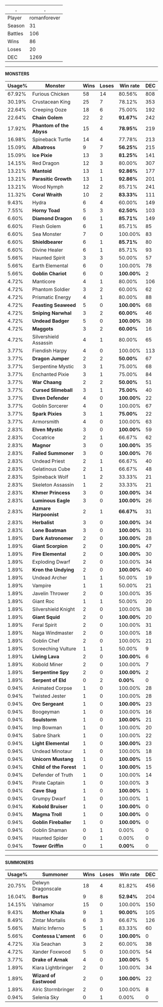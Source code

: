 .|.
|-|-
Player|romanforever
Season|31
Battles|106
Wins|86
Loses|20
DEC|1269

---
**MONSTERS**

Usage%|Monster|Wins|Loses|Win rate|DEC|
-|-|-|-|-|-|
67.92%|Furious Chicken|58|14|80.56%|808|
30.19%|Crustacean King|25|7|78.12%|353|
22.64%|Creeping Ooze|18|6|75.00%|192|
22.64%|**Chain Golem**|22|2|**91.67%**|242|
17.92%|**Phantom of the Abyss**|15|4|**78.95%**|219|
16.98%|Spineback Turtle|14|4|77.78%|213|
15.09%|**Albatross**|9|7|**56.25%**|215|
15.09%|**Ice Pixie**|13|3|**81.25%**|141|
14.15%|Red Dragon|12|3|80.00%|307|
13.21%|**Mantoid**|13|1|**92.86%**|177|
13.21%|**Parasitic Growth**|13|1|**92.86%**|201|
13.21%|Wood Nymph|12|2|85.71%|241|
11.32%|**Coral Wraith**|10|2|**83.33%**|111|
9.43%|Hydra|6|4|60.00%|149|
7.55%|**Horny Toad**|5|3|**62.50%**|103|
6.60%|**Diamond Dragon**|6|1|**85.71%**|149|
6.60%|Flesh Golem|6|1|85.71%|85|
6.60%|Sea Monster|7|0|100.00%|83|
6.60%|**Shieldbearer**|6|1|**85.71%**|80|
6.60%|Divine Healer|6|1|85.71%|93|
5.66%|Haunted Spirit|3|3|50.00%|57|
5.66%|Earth Elemental|6|0|100.00%|78|
5.66%|**Goblin Chariot**|6|0|**100.00%**|2|
4.72%|Manticore|4|1|80.00%|106|
4.72%|Phantom Soldier|3|2|60.00%|62|
4.72%|Prismatic Energy|4|1|80.00%|88|
4.72%|**Feasting Seaweed**|5|0|**100.00%**|68|
4.72%|**Sniping Narwhal**|3|2|**60.00%**|46|
4.72%|**Undead Badger**|5|0|**100.00%**|38|
4.72%|**Maggots**|3|2|**60.00%**|16|
4.72%|Silvershield Assassin|4|1|80.00%|65|
3.77%|Fiendish Harpy|4|0|100.00%|113|
3.77%|**Dragon Jumper**|2|2|**50.00%**|67|
3.77%|Serpentine Mystic|3|1|75.00%|68|
3.77%|Enchanted Pixie|3|1|75.00%|84|
3.77%|**War Chaang**|2|2|**50.00%**|51|
3.77%|**Cursed Slimeball**|3|1|**75.00%**|40|
3.77%|**Elven Defender**|4|0|**100.00%**|22|
3.77%|Goblin Sorcerer|4|0|100.00%|67|
3.77%|**Spark Pixies**|3|1|**75.00%**|22|
3.77%|Armorsmith|4|0|100.00%|63|
2.83%|**Elven Mystic**|3|0|**100.00%**|59|
2.83%|Cocatrice|2|1|66.67%|62|
2.83%|**Magnor**|3|0|**100.00%**|35|
2.83%|**Failed Summoner**|3|0|**100.00%**|76|
2.83%|Undead Priest|2|1|66.67%|40|
2.83%|Gelatinous Cube|2|1|66.67%|48|
2.83%|Spineback Wolf|1|2|33.33%|21|
2.83%|Skeleton Assassin|1|2|33.33%|21|
2.83%|**Khmer Princess**|3|0|**100.00%**|34|
2.83%|**Luminous Eagle**|3|0|**100.00%**|26|
2.83%|**Azmare Harpoonist**|2|1|**66.67%**|31|
2.83%|**Herbalist**|3|0|**100.00%**|34|
2.83%|**Lone Boatman**|3|0|**100.00%**|31|
1.89%|**Dark Astronomer**|2|0|**100.00%**|28|
1.89%|**Giant Scorpion**|2|0|**100.00%**|47|
1.89%|**Fire Elemental**|2|0|**100.00%**|30|
1.89%|Exploding Dwarf|2|0|100.00%|34|
1.89%|**Kron the Undying**|2|0|**100.00%**|40|
1.89%|Undead Archer|1|1|50.00%|19|
1.89%|Vampire|1|1|50.00%|21|
1.89%|Javelin Thrower|2|0|100.00%|35|
1.89%|Giant Roc|1|1|50.00%|20|
1.89%|Silvershield Knight|2|0|100.00%|38|
1.89%|**Giant Squid**|2|0|**100.00%**|20|
1.89%|Feral Spirit|2|0|100.00%|31|
1.89%|Naga Windmaster|2|0|100.00%|18|
1.89%|Goblin Chef|2|0|100.00%|21|
1.89%|Screeching Vulture|1|1|50.00%|9|
1.89%|**Living Lava**|2|0|**100.00%**|6|
1.89%|Kobold Miner|2|0|100.00%|7|
1.89%|**Serpentine Spy**|2|0|**100.00%**|2|
1.89%|**Serpent of Eld**|0|2|**0.00%**|0|
0.94%|Animated Corpse|1|0|100.00%|28|
0.94%|Twisted Jester|1|0|100.00%|28|
0.94%|**Orc Sergeant**|1|0|**100.00%**|23|
0.94%|Boogeyman|1|0|100.00%|16|
0.94%|**Soulstorm**|1|0|**100.00%**|21|
0.94%|Imp Bowman|1|0|100.00%|20|
0.94%|Sabre Shark|1|0|100.00%|22|
0.94%|**Light Elemental**|1|0|**100.00%**|23|
0.94%|Undead Minotaur|1|0|100.00%|18|
0.94%|**Unicorn Mustang**|1|0|**100.00%**|15|
0.94%|**Child of the Forest**|1|0|**100.00%**|15|
0.94%|Defender of Truth|1|0|100.00%|14|
0.94%|Pirate Captain|1|0|100.00%|3|
0.94%|**Cave Slug**|1|0|**100.00%**|1|
0.94%|Grumpy Dwarf|1|0|100.00%|1|
0.94%|**Kobold Bruiser**|1|0|**100.00%**|0|
0.94%|**Magma Troll**|1|0|**100.00%**|0|
0.94%|**Goblin Fireballer**|1|0|**100.00%**|0|
0.94%|Goblin Shaman|0|1|0.00%|0|
0.94%|Haunted Spider|0|1|0.00%|0|
0.94%|**Tower Griffin**|0|1|**0.00%**|0|

---
**SUMMONERS**

Usage%|Summoner|Wins|Loses|Win rate|DEC|
-|-|-|-|-|-|
20.75%|Delwyn Dragonscale|18|4|81.82%|456|
16.04%|**Bortus**|9|8|**52.94%**|204|
14.15%|Valnamor|15|0|100.00%|150|
9.43%|**Mother Khala**|9|1|**90.00%**|105|
8.49%|Zintar Mortalis|6|3|66.67%|126|
5.66%|Malric Inferno|5|1|83.33%|60|
5.66%|**Contessa L'ament**|6|0|**100.00%**|0|
4.72%|Xia Seachan|3|2|60.00%|38|
4.72%|Xander Foxwood|5|0|100.00%|54|
3.77%|**Drake of Arnak**|4|0|**100.00%**|5|
1.89%|Kiara Lightbringer|2|0|100.00%|34|
1.89%|**Wizard of Eastwood**|2|0|**100.00%**|22|
1.89%|Alric Stormbringer|2|0|100.00%|8|
0.94%|Selenia Sky|0|1|0.00%|0|
